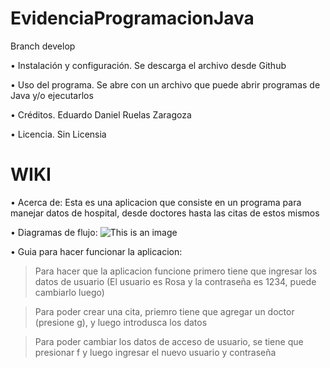 # EvidenciaProgramacionJava
Branch develop

• Instalación y configuración.
  Se descarga el archivo desde Github
  
• Uso del programa.
  Se abre con un archivo que puede abrir programas de Java y/o ejecutarlos
  
• Créditos.
  Eduardo Daniel Ruelas Zaragoza
  
• Licencia.
  Sin Licensia

# WIKI
• Acerca de:
Esta es una aplicacion que consiste en un programa para manejar datos de hospital, desde doctores hasta las citas de estos mismos

• Diagramas de flujo: ![This is an image](/diagramaClasesEvidencia.png)

• Guia para hacer funcionar la aplicacion:
>Para hacer que la aplicacion funcione primero tiene que ingresar los datos de usuario (El usuario es Rosa y la contraseña es 1234, puede cambiarlo luego)

>Para poder crear una cita, priemro tiene que agregar un doctor (presione g), y luego introdusca los datos

>Para poder cambiar los datos de acceso de usuario, se tiene que presionar f y luego ingresar el nuevo usuario y contraseña














